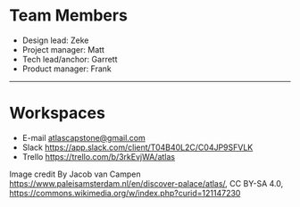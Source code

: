 # Team Members
- Design lead: Zeke
- Project manager: Matt
- Tech lead/anchor: Garrett
- Product manager: Frank
---
# Workspaces
- E-mail atlascapstone@gmail.com
- Slack https://app.slack.com/client/T04B40L2C/C04JP9SFVLK
- Trello https://trello.com/b/3rkEvjWA/atlas

Image credit By Jacob van Campen
https://www.paleisamsterdam.nl/en/discover-palace/atlas/, CC BY-SA 4.0,
https://commons.wikimedia.org/w/index.php?curid=121147230
